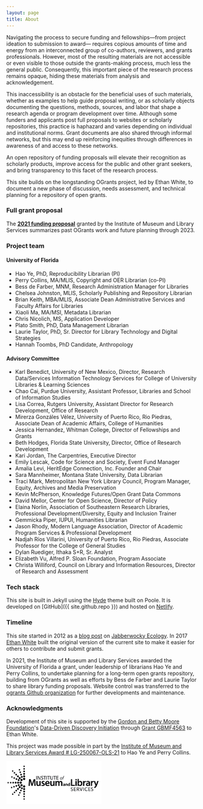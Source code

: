 ```yaml
---
layout: page
title: About
---
```


Navigating the process to secure funding and fellowships—from project ideation to submission to award— requires copious amounts of time and energy from an interconnected group of co-authors, reviewers, and grants professionals. However, most of the resulting materials are not accessible or even visible to those outside the grants-making process, much less the general public. Consequently, this important piece of the research process remains opaque, hiding these materials from analysis and acknowledgement.

This inaccessibility is an obstacle for the beneficial uses of such materials, whether as examples to help guide proposal writing, or as scholarly objects documenting the questions, methods, sources, and labor that shape a research agenda or program development over time. Although some funders and applicants post full proposals to websites or scholarly repositories, this practice is haphazard and varies depending on individual and institutional norms. Grant documents are also shared through informal networks, but this may end up reinforcing inequities through differences in awareness of and access to these networks.

An open repository of funding proposals will elevate their recognition as scholarly products, improve access for the public and other grant seekers, and bring transparency to this facet of the research process. 

This site builds on the longstanding OGrants project, led by Ethan White, to document a new phase of discussion, needs assessment, and technical planning for a repository of open grants.

### Full grant proposal
The **<a href="https://ufdc.ufl.edu/IR00011386/00001/pdf/0">2021 funding proposal</a>** granted by the Institute of Museum and Library Services summarizes past OGrants work and future planning through 2023.

### Project team
#### University of Florida
<ul>
<li>Hao Ye, PhD, Reproducibility Librarian (PI)</li>
<li>Perry Collins, MA/MLIS, Copyright and OER Librarian (co-PI)</li>
<li>Bess de Farber, MNM, Research Administration Manager for Libraries</li>
<li>Chelsea Johnston, MLIS, Scholarly Publishing and Repository Librarian</li>
<li>Brian Keith, MBA/MLIS, Associate Dean Administrative Services and Faculty Affairs for Libraries</li>
<li>Xiaoli Ma, MA/MSI, Metadata Librarian</li>
<li>Chris Nicolich, MS, Application Developer</li>
<li>Plato Smith, PhD, Data Management Librarian</li>
<li>Laurie Taylor, PhD, Sr. Director for Library Technology and Digital Strategies
<li>Hannah Toombs, PhD Candidate, Anthropology</li>
</ul>

#### Advisory Committee
<ul>
<li>Karl Benedict, University of New Mexico, Director, Research Data/Services Information Technology Services for College of
 University Libraries & Learning Sciences</li>
<li>Chao Cai, Purdue University, Assistant Professor, Libraries and School of Information Studies</li>
<li>Lisa Correa, Rutgers University, Assistant Director for Research Development, Office of Research</li>
<li>Mirerza Gonzáles Vélez, University of Puerto Rico, Rio Piedras, Associate Dean of Academic Affairs,
 College of Humanities</li>
<li>Jessica Hernandez, Whitman College, Director of Fellowships and Grants</li>
<li>Beth Hodges, Florida State University, Director, Office of Research Development</li>
<li>Kari Jordan, The Carpentries, Executive Director</li>
<li>Emily Lescak, Code for Science and Society, Event Fund Manager</li>
<li>Amalia Levi, HeritEdge Connection, Inc. Founder and Chair</li>
<li>Sara Mannheimer, Montana State University, Data Librarian</li>
<li>Traci Mark, Metropolitan New York Library Council, Program Manager, Equity, Archives and Media Preservation</li>
<li>Kevin McPherson, Knowledge Futures/Open Grant Data Commons</li>
<li>David Mellor, Center for Open Science, Director of Policy</li>
<li>Elaina Norlin, Association of Southeastern Research Libraries, Professional Development/Diversity, Equity and Inclusion Trainer</li>
<li>Gemmicka Piper, IUPUI, Humanities Librarian</li>
<li>Jason Rhody, Modern Language Association, Director of Academic Program Services & Professional Development</li>
<li>Nadjah Ríos Villarini, University of Puerto Rico, Rio Piedras, Associate Professor for the College of General Studies</li>
<li>Dylan Ruediger, Ithaka S+R, Sr. Analyst</li>
<li>Elizabeth Vu, Alfred P. Sloan Foundation, Program Associate</li>
<li>Christa Williford, Council on Library and Information Resources, Director of Research and Assessment</li>  
</ul>

### Tech stack

This site is built in Jekyll using the [Hyde](http://hyde.getpoole.com) theme built on Poole.
It is developed on [GitHub]({{ site.github.repo }}) and hosted on [Netlify](https://www.netlify.com/).

### Timeline

This site started in 2012 as a [blog post](https://jabberwocky.weecology.org/2012/08/10/a-list-of-publicly-available-grant-proposals-in-the-biological-sciences/) on [Jabberwocky Ecology](https://jabberwocky.weecology.org/). In 2017 [Ethan White](http://ethanwhite.org) built the original version of the current site to make it easier for others to contribute and submit grants.

In 2021, the Institute of Museum and Library Services awarded the University of Florida a grant, under leadership of librarians Hao Ye and Perry Collins, to undertake planning for a long-term open grants repository, building from OGrants as well as efforts by Bess de Farber and Laurie Taylor to share library funding proposals. Website control was transferred to the [ogrants Github organization](https://github.com/ogrants) for further developments and maintenance.

### Acknowledgments

Development of this site is supported by the [Gordon and Betty Moore Foundation](https://www.moore.org/)'s [Data-Driven Discovery Initiation](https://www.moore.org/initiative-strategy-detail?initiativeId=data-driven-discovery) through [Grant GBMF4563](https://www.moore.org/grant-detail?grantId=GBMF4563) to Ethan White.

This project was made possible in part by the [Institute of Museum and Library Services Award # LG-250067-OLS-21](https://www.imls.gov/grants/awarded/lg-250067-ols-21) to Hao Ye and Perry Collins. 

<img src = "assets/imls_logo_black.jpg" width = "50%" alt = "Institute of Museum and Library Services">

